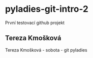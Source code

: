 # pyladies-git-intro-2
První testovací github projekt

## Tereza Kmošková
Tereza Kmošková - sobota - git pyladies